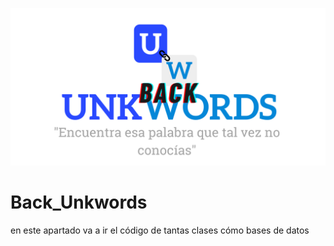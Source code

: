 ![Unkwords-banner-backend](<unkwords-banner-back.png>)

# Back_Unkwords
en este apartado va a ir el código de tantas clases cómo bases de datos 
